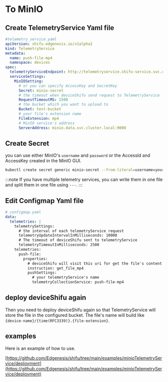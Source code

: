 # To MinIO

## Create TelemetryService Yaml file
```yaml
#telemetry_service.yaml
apiVersion: shifu.edgenesis.io/v1alpha1
kind: TelemetryService
metadata:
  name: push-file-mp4
  namespace: devices
spec:
  telemetryServiceEndpoint: http://telemetryservice.shifu-service.svc.cluster.local
  serviceSettings:
    MinIOSetting:
      # or you can specify AccessKey and SecretKey
      Secret: minio-secret
      # the timeout when deviceShifu send request to TelemetryService
      RequestTimeoutMS: 2500
      # the bucket which you want to upload to
      Bucket: test-bucket
      # your file's extension name
      FileExtension: mp4
      # MinIO service's address
      ServerAddress: minio.data.svc.cluster.local:9000
```

## Create Secret
you can use either MinIO's `username` and `password` or the AccessId and AccessKey created in the MinIO GUI.

```bash
kubectl create secret generic minio-secret --from-literal=username=your_username --from-literal=password=your_password -n devices
```

:::note
If you have multiple telemetry services, you can write them in one file and split them in one file using `---`.
:::

## Edit Configmap Yaml file
```yaml
# configmap.yaml
data:
  telemetries: |
    telemetrySettings:
      # the interval of each telemetryService request
      telemetryUpdateIntervalInMilliseconds: 10000
      # The timeout of deviceShifu sent to telemetryService
      telemetryTimeoutInMilliseconds: 2500
    telemetries:
      push-file:
        properties:
          # deviceShifu will visit this uri for get the file's content
          instruction: get_file_mp4
          pushSettings:
            # your telemetryService's name
            telemetryCollectionService: push-file-mp4
```

## deploy deviceShifu again
Then you need to deploy deviceShifu again so that TelemetryService will store the file in the configured bucket.
The file's name will build like `{device-name}/{time(RFC3339)}.{file-extension}`.

## examples
Here is an example of how to use.

[https://github.com/Edgenesis/shifu/tree/main/examples/minioTelemetryService/deployment](https://github.com/Edgenesis/shifu/tree/main/examples/minioTelemetryService/deployment)
